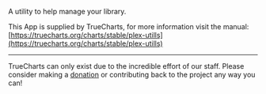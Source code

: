 A utility to help manage your library.

This App is supplied by TrueCharts, for more information visit the manual: [https://truecharts.org/charts/stable/plex-utills](https://truecharts.org/charts/stable/plex-utills)

---

TrueCharts can only exist due to the incredible effort of our staff.
Please consider making a [donation](https://truecharts.org/sponsor) or contributing back to the project any way you can!
